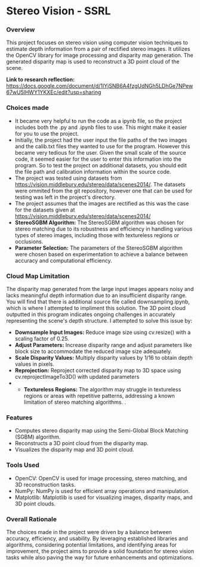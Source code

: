 # Stereo Vision - SSRL
### Overview
This project focuses on stereo vision using computer vision techniques to estimate depth information from a pair of rectified stereo images. It utilizes the OpenCV library for image processing and disparity map generation. The generated disparity map is used to reconstruct a 3D point cloud of the scene.

**Link to research reflection:** https://docs.google.com/document/d/1IYjSNB6A4fzgUdNGh5LDhGe7NPew67wU5lHWY1YKXEc/edit?usp=sharing

### Choices made
- It became very helpful to run the code as a ipynb file, so the project includes both the .py and .ipynb files to use. This might make it easier for you to use the project.
- Initially, the project had the user input the file paths of the two images and the calib.txt files they wanted to use for the program. However this became very tedious for the user. Given the small scale of the source code, it seemed easier for the user to enter this information into the program. So to test the project on additional datasets, you should edit the file path and calibration information within the source code.
- The project was tested using datasets from https://vision.middlebury.edu/stereo/data/scenes2014/. The datasets were ommited from the git repository, however one that can be used for testing was left in the project's directory.
- The project assumes that the images are rectified as this was the case for the datasets given at https://vision.middlebury.edu/stereo/data/scenes2014/
- **StereoSGBM Algorithm:** The StereoSGBM algorithm was chosen for stereo matching due to its robustness and efficiency in handling various types of stereo images, including those with textureless regions or occlusions.
- **Parameter Selection:** The parameters of the StereoSGBM algorithm were chosen based on experimentation to achieve a balance between accuracy and computational efficiency.

### Cloud Map Limitation
The disparity map generated from the large input images appears noisy and lacks meaningful depth information due to an insufficient disparity range. You will find that there is additional source file called downsampling.ipynb, which is where I attempted to impliment this solution. The 3D point cloud outputted in this program indicates ongoing challenges in accurately representing the scene's depth structure. I attempted to solve this issue by:
- **Downsample Input Images:** Reduce image size using cv.resize() with a scaling factor of 0.25.
- **Adjust Parameters:** Increase disparity range and adjust parameters like block size to accommodate the reduced image size adequately.
- **Scale Disparity Values:** Multiply disparity values by 1/16 to obtain depth values in pixels.
- **Reprojection:** Reproject corrected disparity map to 3D space using cv.reprojectImageTo3D() with updated parameters
- - **Textureless Regions:** The algorithm may struggle in textureless regions or areas with repetitive patterns, addressing a known limitation of stereo matching algorithms.
.

### Features
- Computes stereo disparity map using the Semi-Global Block Matching (SGBM) algorithm.
- Reconstructs a 3D point cloud from the disparity map.
- Visualizes the disparity map and 3D point cloud.

### Tools Used
- OpenCV: OpenCV is used for image processing, stereo matching, and 3D reconstruction tasks.
- NumPy: NumPy is used for efficient array operations and manipulation.
- Matplotlib: Matplotlib is used for visualizing images, disparity maps, and 3D point clouds.

### Overall Rationale
The choices made in the project were driven by a balance between accuracy, efficiency, and usability. By leveraging established libraries and algorithms, considering potential limitations, and identifying areas for improvement, the project aims to provide a solid foundation for stereo vision tasks while also paving the way for future enhancements and optimizations.




